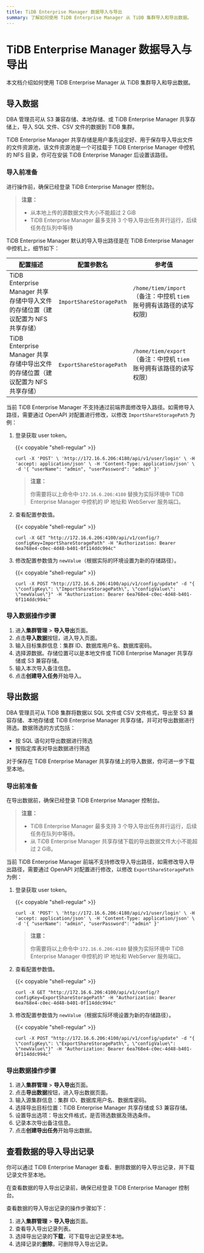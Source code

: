 ```yaml
---
title: TiDB Enterprise Manager 数据导入与导出
summary: 了解如何使用 TiDB Enterprise Manager 从 TiDB 集群导入和导出数据。
---
```


# TiDB Enterprise Manager 数据导入与导出

本文档介绍如何使用 TiDB Enterprise Manager 从 TiDB 集群导入和导出数据。

## 导入数据

DBA 管理员可从 S3 兼容存储、本地存储、或 TiDB Enterprise Manager 共享存储上，导入 SQL 文件、CSV 文件的数据到 TiDB 集群。

TiDB Enterprise Manager 共享存储是用户事先设定好、用于保存导入导出文件的文件资源池，该文件资源池是一个可挂载于 TiDB Enterprise Manager 中控机的 NFS 目录，你可在安装 TiDB Enterprise Manager 后设置该路径。

### 导入前准备

进行操作前，确保已经登录 TiDB Enterprise Manager 控制台。

> **注意：**
>
> - 从本地上传的源数据文件大小不能超过 2 GiB
> - TiDB Enterprise Manager 最多支持 3 个导入导出任务并行运行，后续任务在队列中等待

TiDB Enterprise Manager 默认的导入导出路径是在 TiDB Enterprise Manager 中控机上，细节如下：

| **配置描述**                                                 | **配置参数名**         | **参考值**                                                   |
| ------------------------------------------------------------ | ---------------------- | ------------------------------------------------------------ |
| TiDB Enterprise Manager 共享存储中导入文件的存储位置（建议配置为 NFS 共享存储） | `ImportShareStoragePath` | `/home/tiem/import`（备注：中控机 `tiem` 账号拥有该路径的读写权限) |
| TiDB Enterprise Manager 共享存储中导出文件的存储位置（建议配置为 NFS 共享存储） | `ExportShareStoragePath` | `/home/tiem/export`（备注：中控机 `tiem` 账号拥有该路径的读写权限） |

当前 TiDB Enterprise Manager 不支持通过前端界面修改导入路径。如需修导入路径，需要通过 OpenAPI 对配置进行修改，以修改 `ImportShareStoragePath` 为例：

1. 登录获取 user token。

    {{< copyable "shell-regular" >}}

    ```shell
    curl -X 'POST' \ 'http://172.16.6.206:4180/api/v1/user/login' \ -H 'accept: application/json' \ -H 'Content-Type: application/json' \ -d '{ "userName": "admin", "userPassword": "admin" }'
    ```

    > **注意：**
    >
    > 你需要将以上命令中·`172.16.6.206:4180` 替换为实际环境中 TiDB Enterprise Manager 中控机的 IP 地址和 WebServer 服务端口。

2. 查看配置参数值。

    {{< copyable "shell-regular" >}}

    ```shell
    curl -X GET "http://172.16.6.206:4100/api/v1/config/?configKey=ImportShareStoragePath" -H "Authorization: Bearer 6ea768e4-c0ec-4d48-b401-0f114ddc994c"
    ```

3. 修改配置参数值为 `newValue`（根据实际的环境设置为新的存储路径）。

    {{< copyable "shell-regular" >}}

    ```shell
    curl -X POST "http://172.16.6.206:4100/api/v1/config/update" -d "{ \"configKey\": \"ImportShareStoragePath\", \"configValue\": \"newValue\"}" -H "Authorization: Bearer 6ea768e4-c0ec-4d48-b401-0f114ddc994c"
    ```

### 导入数据操作步骤

1. 进入**集群管理** > **导入导出**页面。
2. 点击**导入数据**按钮，进入导入页面。
3. 输入目标集群信息：集群 ID、数据库用户名、数据库密码。
4. 选择源数据。存储位置可以是本地文件或 TiDB Enterprise Manager 共享存储或 S3 兼容存储。
5. 输入本次导入备注信息。
6. 点击**创建导入任务**开始导入。

## 导出数据

DBA 管理员可从 TiDB 集群将数据以 SQL 文件或 CSV 文件格式，导出至 S3 兼容存储、本地存储或 TiDB Enterprise Manager 共享存储，并可对导出数据进行筛选。数据筛选的方式包括：

* 按 SQL 语句对导出数据进行筛选
* 按指定库表对导出数据进行筛选

对于保存在 TiDB Enterprise Manager 共享存储上的导入数据，你可进一步下载至本地。

### 导出前准备

在导出数据前，确保已经登录 TiDB Enterprise Manager 控制台。

> **注意：**
>
> * TiDB Enterprise Manager 最多支持 3 个导入导出任务并行运行，后续任务在队列中等待。
> * 从 TiDB Enterprise Manager 共享存储下载的导出数据文件大小不能超过 2 GiB。

当前 TiDB Enterprise Manager 前端不支持修改导入导出路径，如需修改导入导出路径，需要通过 OpenAPI 对配置进行修改，以修改 `ExportShareStoragePath` 为例：

1. 登录获取 user token。

    {{< copyable "shell-regular" >}}

    ```shell
    curl -X 'POST' \ 'http://172.16.6.206:4180/api/v1/user/login' \ -H 'accept: application/json' \ -H 'Content-Type: application/json' \ -d '{ "userName": "admin", "userPassword": "admin" }'
    ```

    > **注意：**
    >
    > 你需要将以上命令中·`172.16.6.206:4180` 替换为实际环境中 TiDB Enterprise Manager 中控机的 IP 地址和 WebServer 服务端口。

2. 查看配置参数值。

    {{< copyable "shell-regular" >}}

    ```shell
    curl -X GET "http://172.16.6.206:4100/api/v1/config/?configKey=ExportShareStoragePath" -H "Authorization: Bearer 6ea768e4-c0ec-4d48-b401-0f114ddc994c"
    ```

3. 修改配置参数值为 `newValue`（根据实际环境设置为新的存储路径）。

    {{< copyable "shell-regular" >}}

    ```shell
    curl -X POST "http://172.16.6.206:4100/api/v1/config/update" -d "{ \"configKey\": \"ExportShareStoragePath\", \"configValue\": \"newValue\"}" -H "Authorization: Bearer 6ea768e4-c0ec-4d48-b401-0f114ddc994c"
    ```

### 导出数据操作步骤

1. 进入**集群管理** > **导入导出**页面。
2. 点击**导出数据**按钮，进入导出数据页面。
3. 输入源集群信息：集群 ID、数据库用户名、数据库密码。
4. 选择导出目标位置：TiDB Enterprise Manager 共享存储或 S3 兼容存储。
5. 设置导出选项：导出文件格式，是否筛选数据及筛选条件。
6. 记录本次导出备注信息。
7. 点击**创建导出任务**开始导出数据。

## 查看数据的导入导出记录

你可以通过 TiDB Enterprise Manager 查看、删除数据的导入导出记录，并下载记录文件至本地。

在查看数据的导入导出记录前，确保已经登录 TiDB Enterprise Manager 控制台。

查看数据的导入导出记录的操作步骤如下：

1. 进入**集群管理** > **导入导出**页面。
2. 查看导入导出记录列表。
3. 选择导出记录的**下载**，可下载导出记录至本地。
4. 选择记录的**删除**，可删除导入导出记录。
